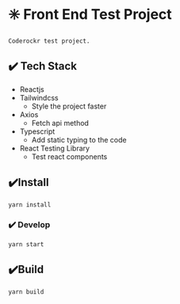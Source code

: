 # ✳️ Front End Test Project

    Coderockr test project.

## ✔️ Tech Stack

- Reactjs
- Tailwindcss
  - Style the project faster
- Axios
  - Fetch api method
- Typescript
  - Add static typing to the code
- React Testing Library
  - Test react components

## ✔️Install

```
yarn install
```

### ✔️ Develop

```
yarn start
```

## ✔️Build

```
yarn build
```

